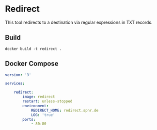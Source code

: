 # Redirect

This tool redirects to a destination via regular expressions in TXT records.

## Build

```
docker build -t redirect .
```

## Docker Compose

```yml
version: '3'

services:

    redirect:
        image: redirect
        restart: unless-stopped
        environment:
            REDIRECT_HOME: redirect.spnr.de
            LOG: 'true'
        ports:
            - 80:80
```